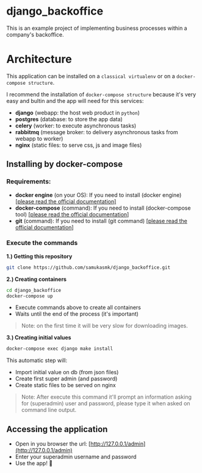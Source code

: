 # django_backoffice
This is an example project of implementing business processes within a company's backoffice.

# Architecture
This application can be installed on a `classical virtualenv` or on a `docker-compose structure`.

I recommend the installation of `docker-compose structure` because it's very easy and bultin and the app will need for this services:
- **django** (webapp: the host web product in `python`)
- **postgres** (database: to store the app data)
- **celery** (worker: to execute asynchronous tasks)
- **rabbitmq** (message broker: to delivery asynchronous tasks from webapp to worker)
- **nginx** (static files: to serve css, js and image files)

## Installing by docker-compose
### Requirements:
- **docker engine** (on your OS): If you need to install (docker engine) [[please read the official documentation]](https://docs.docker.com/engine/install/)
- **docker-compose** (command): If you need to install (docker-compose tool) [[please read the official documentation]](https://docs.docker.com/engine/install/)
- **git** (command): If you need to install (git command) [[please read the official documentation]](https://git-scm.com/book/en/v2/Getting-Started-Installing-Git)

### Execute the commands
**1.) Getting this repository**
```sh
git clone https://github.com/samukasmk/django_backoffice.git
```

**2.) Creating containers**
```sh
cd django_backoffice
docker-compose up
```
- Execute commands above to create all containers
- Waits until the end of the process (it's important) 

> Note: on the first time it will be very slow for downloading images.

**3.) Creating initial values**
```sh
docker-compose exec django make install
```
This automatic step will:
- Import initial value on db (from json files)
- Create first super admin (and password)
- Create static files to be served on nginx



> Note: After execute this command it'll prompt an information asking for (superadmin) user and password, please type it when asked on command line output.

## Accessing the application
- Open in you browser the url: [http://127.0.0.1/admin](http://127.0.0.1/admin)
- Enter your superadmin username and password
- Use the app! 🎉